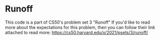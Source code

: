 # Runoff
This code is a part of CS50's problem set 3 "Runoff"  If you'd like to read more about the expectations for this problem, then you can follow their link attached to read more: https://cs50.harvard.edu/x/2021/psets/3/runoff/
